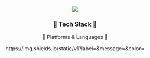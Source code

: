 <div align=center>
	<img src="https://capsule-render.vercel.app/api?type=waving&color=auto&height=200&section=header&text=McDonald ketchup%20Github!&fontSize=90" />	
</div>
<div align=center>
	<h3>🦴 Tech Stack 🦴</h3>
	<p>🙆 Platforms & Languages 🙆</p>
https://img.shields.io/static/v1?label=<LABEL>&message=<MESSAGE>&color=<black>
